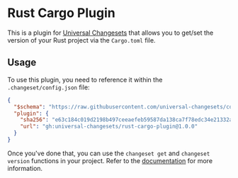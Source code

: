 # Rust Cargo Plugin

This is a plugin for [Universal Changesets](https://github.com/universal-changesets/core) that allows you to get/set the version of your Rust project via the `Cargo.toml` file.

## Usage

To use this plugin, you need to reference it within the `.changeset/config.json` file:

```json
{
  "$schema": "https://raw.githubusercontent.com/universal-changesets/core/main/changeset-config.schema.json",
  "plugin": {
    "sha256": "e63c184c019d2198b497ceeaefeb59587da138ca7f78edc34e21332a7cc4b18c",
    "url": "gh:universal-changesets/rust-cargo-plugin@1.0.0"
  }
}
```

Once you've done that, you can use the `changeset get` and `changeset version` functions in your project. Refer to the [documentation](https://github.com/universal-changesets/core/blob/main/docs/plugins.md) for more information.
